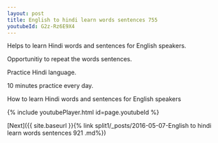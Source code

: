 ```yaml
---
layout: post
title: English to hindi learn words sentences 755 
youtubeId: G2z-Rz6E9X4
---
```

 
 
Helps to learn Hindi words and sentences for English speakers.

Opportunitiy to repeat the words sentences. 

Practice Hindi language. 
 
10 minutes practice every day. 
 
How to learn Hindi words and sentences for English speakers 
 
{% include youtubePlayer.html id=page.youtubeId %}
 
 
[Next]({{ site.baseurl }}{% link  split1/_posts/2016-05-07-English to hindi learn words sentences 921 .md%})
 
